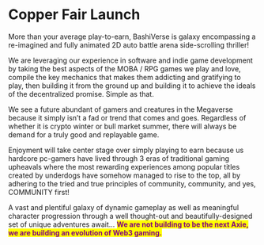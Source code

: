 # Copper Fair Launch

More than your average play-to-earn, BashiVerse is galaxy encompassing a re-imagined and fully animated 2D auto battle arena side-scrolling thriller!

We are leveraging our experience in software and indie game development by taking the best aspects of the MOBA / RPG games we play and love, compile the key mechanics that makes them addicting and gratifying to play, then building it from the ground up and building it to achieve the ideals of the decentralized promise. Simple as that.

We see a future abundant of gamers and creatures in the Megaverse because it simply isn’t a fad or trend that comes and goes. Regardless of whether it is crypto winter or bull market summer, there will always be demand for a truly good and replayable game.

Enjoyment will take center stage over simply playing to earn because us hardcore pc-gamers have lived through 3 eras of traditional gaming upheavals where the most rewarding experiences among popular titles created by underdogs have somehow managed to rise to the top, all by adhering to the tried and true principles of community, community, and yes, COMMUNITY first!&#x20;

A vast and plentiful galaxy of dynamic gameplay as well as meaningful character progression through a well thought-out and beautifully-designed set of unique adventures await... <mark style="color:purple;">**We are not building to be the next Axie, we are building an evolution of Web3 gaming.**</mark>&#x20;
